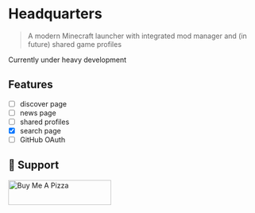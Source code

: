 # Headquarters

> A modern Minecraft launcher with integrated mod manager and (in future) shared game profiles

Currently under heavy development

## Features

- [ ] discover page
- [ ] news page
- [ ] shared profiles
- [x] search page
- [ ] GitHub OAuth

## 💸 Support

<a href="https://www.buymeacoffee.com/btwonion" target="_blank">
<img src="https://cdn.discordapp.com/attachments/1004824126973808763/1006253418303721575/Screenshot_2022-08-08_at_19-30-39_Dashboard_Buy_Me_a_Coffee.png" alt="Buy Me A Pizza" height="50px" width="207px">
</a>

